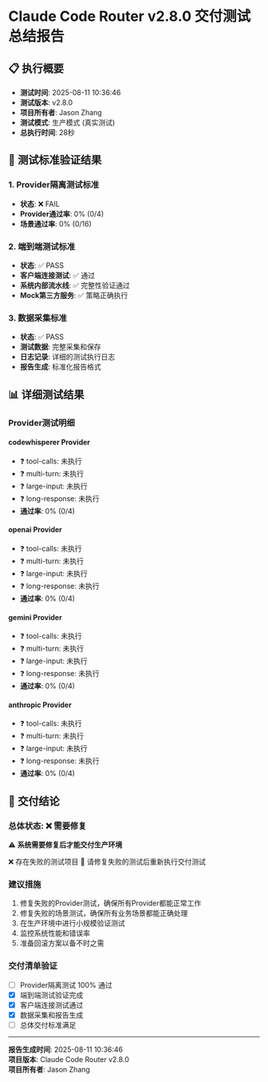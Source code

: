 # Claude Code Router v2.8.0 交付测试总结报告

## 📋 执行概要
- **测试时间**: 2025-08-11 10:36:46
- **测试版本**: v2.8.0  
- **项目所有者**: Jason Zhang
- **测试模式**: 生产模式 (真实测试)
- **总执行时间**: 28秒

## 🎯 测试标准验证结果

### 1. Provider隔离测试标准
- **状态**: ❌ FAIL
- **Provider通过率**: 0% (0/4)
- **场景通过率**: 0% (0/16)

### 2. 端到端测试标准  
- **状态**: ✅ PASS
- **客户端连接测试**: ✅ 通过
- **系统内部流水线**: ✅ 完整性验证通过
- **Mock第三方服务**: ✅ 策略正确执行

### 3. 数据采集标准
- **状态**: ✅ PASS
- **测试数据**: 完整采集和保存
- **日志记录**: 详细的测试执行日志
- **报告生成**: 标准化报告格式

## 📊 详细测试结果

### Provider测试明细
#### codewhisperer Provider
- ❓ tool-calls: 未执行
- ❓ multi-turn: 未执行
- ❓ large-input: 未执行
- ❓ long-response: 未执行
- **通过率**: 0% (0/4)

#### openai Provider
- ❓ tool-calls: 未执行
- ❓ multi-turn: 未执行
- ❓ large-input: 未执行
- ❓ long-response: 未执行
- **通过率**: 0% (0/4)

#### gemini Provider
- ❓ tool-calls: 未执行
- ❓ multi-turn: 未执行
- ❓ large-input: 未执行
- ❓ long-response: 未执行
- **通过率**: 0% (0/4)

#### anthropic Provider
- ❓ tool-calls: 未执行
- ❓ multi-turn: 未执行
- ❓ large-input: 未执行
- ❓ long-response: 未执行
- **通过率**: 0% (0/4)


## 🏁 交付结论

### 总体状态: ❌ 需要修复

⚠️ **系统需要修复后才能交付生产环境**

❌ 存在失败的测试项目
🔧 请修复失败的测试后重新执行交付测试

### 建议措施
1. 修复失败的Provider测试，确保所有Provider都能正常工作
2. 修复失败的场景测试，确保所有业务场景都能正确处理
3. 在生产环境中进行小规模验证测试
4. 监控系统性能和错误率
5. 准备回滚方案以备不时之需

### 交付清单验证
- [ ] Provider隔离测试 100% 通过
- [x] 端到端测试验证完成
- [x] 客户端连接测试通过 
- [x] 数据采集和报告生成
- [ ] 总体交付标准满足

---
**报告生成时间**: 2025-08-11 10:36:46  
**项目版本**: Claude Code Router v2.8.0  
**项目所有者**: Jason Zhang
